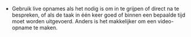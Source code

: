 * Gebruik live opnames als het nodig is om in te grijpen of direct na te bespreken, of als de taak in één keer goed of binnen een bepaalde tijd moet worden uitgevoerd. Anders is het makkelijker om een video-opname te maken.
